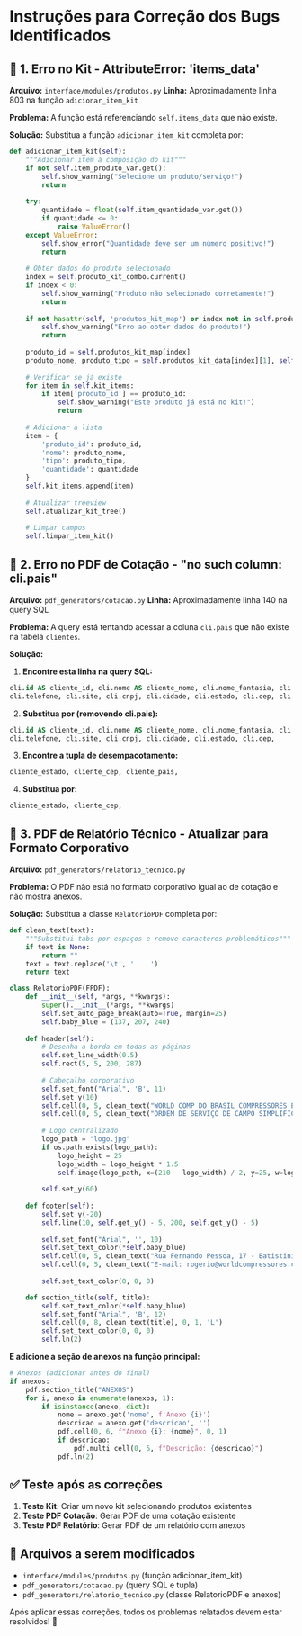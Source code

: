 # Instruções para Correção dos Bugs Identificados

## 🐛 1. Erro no Kit - AttributeError: 'items_data'

**Arquivo:** `interface/modules/produtos.py`
**Linha:** Aproximadamente linha 803 na função `adicionar_item_kit`

**Problema:** A função está referenciando `self.items_data` que não existe.

**Solução:** Substitua a função `adicionar_item_kit` completa por:

```python
def adicionar_item_kit(self):
    """Adicionar item à composição do kit"""
    if not self.item_produto_var.get():
        self.show_warning("Selecione um produto/serviço!")
        return
        
    try:
        quantidade = float(self.item_quantidade_var.get())
        if quantidade <= 0:
            raise ValueError()
    except ValueError:
        self.show_error("Quantidade deve ser um número positivo!")
        return
    
    # Obter dados do produto selecionado
    index = self.produto_kit_combo.current()
    if index < 0:
        self.show_warning("Produto não selecionado corretamente!")
        return
        
    if not hasattr(self, 'produtos_kit_map') or index not in self.produtos_kit_map:
        self.show_warning("Erro ao obter dados do produto!")
        return
        
    produto_id = self.produtos_kit_map[index]
    produto_nome, produto_tipo = self.produtos_kit_data[index][1], self.produtos_kit_data[index][2]
    
    # Verificar se já existe
    for item in self.kit_items:
        if item['produto_id'] == produto_id:
            self.show_warning("Este produto já está no kit!")
            return
    
    # Adicionar à lista
    item = {
        'produto_id': produto_id,
        'nome': produto_nome,
        'tipo': produto_tipo,
        'quantidade': quantidade
    }
    self.kit_items.append(item)
    
    # Atualizar treeview
    self.atualizar_kit_tree()
    
    # Limpar campos
    self.limpar_item_kit()
```

## 🐛 2. Erro no PDF de Cotação - "no such column: cli.pais"

**Arquivo:** `pdf_generators/cotacao.py`
**Linha:** Aproximadamente linha 140 na query SQL

**Problema:** A query está tentando acessar a coluna `cli.pais` que não existe na tabela `clientes`.

**Solução:** 

1. **Encontre esta linha na query SQL:**
```sql
cli.id AS cliente_id, cli.nome AS cliente_nome, cli.nome_fantasia, cli.endereco, cli.email, 
cli.telefone, cli.site, cli.cnpj, cli.cidade, cli.estado, cli.cep, cli.pais,
```

2. **Substitua por (removendo cli.pais):**
```sql
cli.id AS cliente_id, cli.nome AS cliente_nome, cli.nome_fantasia, cli.endereco, cli.email, 
cli.telefone, cli.site, cli.cnpj, cli.cidade, cli.estado, cli.cep,
```

3. **Encontre a tupla de desempacotamento:**
```python
cliente_estado, cliente_cep, cliente_pais,
```

4. **Substitua por:**
```python
cliente_estado, cliente_cep,
```

## 🐛 3. PDF de Relatório Técnico - Atualizar para Formato Corporativo

**Arquivo:** `pdf_generators/relatorio_tecnico.py`

**Problema:** O PDF não está no formato corporativo igual ao de cotação e não mostra anexos.

**Solução:** Substitua a classe `RelatorioPDF` completa por:

```python
def clean_text(text):
    """Substitui tabs por espaços e remove caracteres problemáticos"""
    if text is None:
        return ""
    text = text.replace('\t', '    ')
    return text

class RelatorioPDF(FPDF):
    def __init__(self, *args, **kwargs):
        super().__init__(*args, **kwargs)
        self.set_auto_page_break(auto=True, margin=25)
        self.baby_blue = (137, 207, 240)
    
    def header(self):
        # Desenha a borda em todas as páginas
        self.set_line_width(0.5)
        self.rect(5, 5, 200, 287)
        
        # Cabeçalho corporativo
        self.set_font("Arial", 'B', 11)
        self.set_y(10)
        self.cell(0, 5, clean_text("WORLD COMP DO BRASIL COMPRESSORES EIRELI"), 0, 1)
        self.cell(0, 5, clean_text("ORDEM DE SERVIÇO DE CAMPO SIMPLIFICADA"), 0, 1)
        
        # Logo centralizado
        logo_path = "logo.jpg"
        if os.path.exists(logo_path):
            logo_height = 25
            logo_width = logo_height * 1.5
            self.image(logo_path, x=(210 - logo_width) / 2, y=25, w=logo_width)
        
        self.set_y(60)
    
    def footer(self):
        self.set_y(-20)
        self.line(10, self.get_y() - 5, 200, self.get_y() - 5)
        
        self.set_font("Arial", '', 10)
        self.set_text_color(*self.baby_blue)
        self.cell(0, 5, clean_text("Rua Fernando Pessoa, 17 - Batistini - São Bernardo do Campo/SP - CEP 09844-390"), 0, 1, 'C')
        self.cell(0, 5, clean_text("E-mail: rogerio@worldcompressores.com.br | Fone: (11) 4543-6896/4543-6857/4357-8062"), 0, 1, 'C')
        
        self.set_text_color(0, 0, 0)

    def section_title(self, title):
        self.set_text_color(*self.baby_blue)
        self.set_font("Arial", 'B', 12)
        self.cell(0, 8, clean_text(title), 0, 1, 'L')
        self.set_text_color(0, 0, 0)
        self.ln(2)
```

**E adicione a seção de anexos na função principal:**

```python
# Anexos (adicionar antes do final)
if anexos:
    pdf.section_title("ANEXOS")
    for i, anexo in enumerate(anexos, 1):
        if isinstance(anexo, dict):
            nome = anexo.get('nome', f'Anexo {i}')
            descricao = anexo.get('descricao', '')
            pdf.cell(0, 6, f"Anexo {i}: {nome}", 0, 1)
            if descricao:
                pdf.multi_cell(0, 5, f"Descrição: {descricao}")
            pdf.ln(2)
```

## ✅ Teste após as correções

1. **Teste Kit**: Criar um novo kit selecionando produtos existentes
2. **Teste PDF Cotação**: Gerar PDF de uma cotação existente  
3. **Teste PDF Relatório**: Gerar PDF de um relatório com anexos

## 📁 Arquivos a serem modificados

- `interface/modules/produtos.py` (função adicionar_item_kit)
- `pdf_generators/cotacao.py` (query SQL e tupla)
- `pdf_generators/relatorio_tecnico.py` (classe RelatorioPDF e anexos)

Após aplicar essas correções, todos os problemas relatados devem estar resolvidos! 🎯
